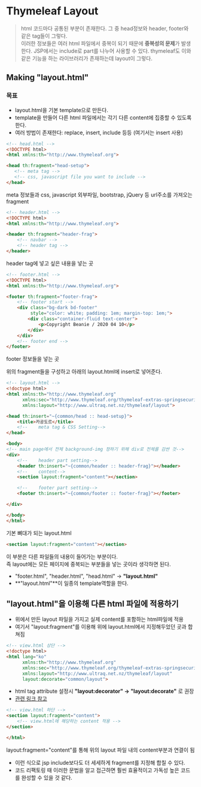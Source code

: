 # Thymeleaf Layout

> html 코드마다 공통된 부분이 존재한다. 그 중 head정보와 header, footer와 같은 tag들이 그렇다.  
> 이러한 정보들은 여러 html 파일에서 중복이 되기 때문에 **중복성의 문제**가 발생한다.
> JSP에서는 include로 part를 나누어 사용할 수 있다.
> thymeleaf도 이와 같은 기능을 하는 라이브러리가 존재하는데 layout이 그렇다.


## Making "layout.html"
### 목표
- layout.html을 기본 template으로 만든다.
- template을 만들어 다른 html 파일에서는 각기 다른 content에 집중할 수 있도록 한다.
- 여러 방법이 존재한다: replace, insert, include 등등 (여기서는 insert 사용)

```html
<!-- head.html -->
<!DOCTYPE html>
<html xmlns:th="http://www.thymeleaf.org">

<head th:fragment="head-setup">
   <!-- meta tag -->
   <!-- css, javascript file you want to include -->
</head>
```
meta 정보들과 css, javascript 외부파일, bootstrap, jQuery 등 url주소를 가져오는 fragment

```html
<!-- header.html -->
<!DOCTYPE html>
<html xmlns:th="http://www.thymeleaf.org">

<header th:fragment="header-frag">
    <!-- navbar -->
    <!-- header tag -->
</header>
```
header tag에 넣고 싶은 내용을 넣는 곳

```html
<!-- footer.html -->
<!DOCTYPE html>
<html xmlns:th="http://www.thymeleaf.org">

<footer th:fragment="footer-frag">
    <!-- footer start -->
    <div class="bg-dark bd-footer"
         style="color: white; padding: 1em; margin-top: 1em;">
        <div class="container-fluid text-center">
            <p>Copyright Beanie / 2020 04 10</p>
        </div>
    </div>
    <!-- footer end -->
</footer>
```
footer 정보들을 넣는 곳  

위의 fragment들을 구성하고 아래의 layout.html에 insert로 넣어준다.
```html
<!-- layout.html -->
<!doctype html>
<html xmlns:th="http://www.thymeleaf.org"
      xmlns:sec="http://www.thymeleaf.org/thymeleaf-extras-springsecurity5"
      xmlns:layout="http://www.ultraq.net.nz/thymeleaf/layout">

<head th:insert="~{common/head :: head-setup}">
    <title>카공도르</title>
    <!--    meta tag & CSS Setting-->
</head>

<body>
<!-- main page에서 전체 background-img 정하기 위해 div로 전체를 감싼 것-->
<div>
    <!--    header part setting-->
    <header th:insert="~{common/header :: header-frag}"></header>
    <!--    content-->
    <section layout:fragment="content"></section>

    <!--    footer part setting-->
    <footer th:insert="~{common/footer :: footer-frag}"></footer>

</div>

</body>
</html>
```
기본 뼈대가 되는 layout.html  
```html
<section layout:fragment="content"></section>
```
이 부분은 다른 파일들의 내용이 들어가는 부분이다.  
즉 layout에는 모든 페이지에 중복되는 부분들을 넣는 곳이라 생각하면 된다.

- "footer.html", "header.html", "head.html" → **"layout.html"** 
- **"layout.html"**이 일종의 template역할을 한다.
      
  
  
## "layout.html"을 이용해 다른 html 파일에 적용하기

- 위에서 만든 layout 파일을 가지고 실제 content를 포함하는 html파일에 적용
- 여기서 "layout:fragment"를 이용해 위에 layout.html에서 지정해두었던 곳과 합쳐짐

```html
<!-- view.html 상단 -->
<!doctype html>
<html lang="ko"
      xmlns:th="http://www.thymeleaf.org"
      xmlns:sec="http://www.thymeleaf.org/thymeleaf-extras-springsecurity5"
      xmlns:layout="http://www.ultraq.net.nz/thymeleaf/layout"
      layout:decorate="common/layout">
```
- html tag attribute 설정시 **"layout:decorator" → "layout:decorate"** 로 권장
- [관련 링크 참고](https://github.com/ultraq/thymeleaf-layout-dialect/issues/95)

```html
<!-- view.html 하단 -->
<section layout:fragment="content">
    <!-- view.html에 해당하는 content 적용 -->
</section>

</html>
```
layout:fragment="content"를 통해 위의 layout 파일 내의 content부분과 연결이 됨  

- 이런 식으로 jsp include보다도 더 세세하게 fragment를 지정해 합칠 수 있다.  
- 코드 리팩토링 때 이러한 문법을 알고 접근하면 훨씬 효율적이고 가독성 높은 코드를 완성할 수 있을 것 같다.
